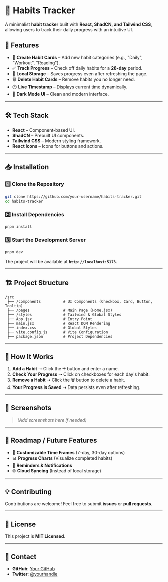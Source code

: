 # 📝 Habits Tracker

A minimalist **habit tracker** built with **React, ShadCN, and Tailwind CSS**, allowing users to track their daily progress with an intuitive UI.

## 🚀 Features

- 📌 **Create Habit Cards** – Add new habit categories (e.g., "Daily", "Workout", "Reading").
- ✅ **Track Progress** – Check off daily habits for a **28-day** period.
- 💾 **Local Storage** – Saves progress even after refreshing the page.
- 🗑️ **Delete Habit Cards** – Remove habits you no longer need.
- 🕒 **Live Timestamp** – Displays current time dynamically.
- 🎨 **Dark Mode UI** – Clean and modern interface.

---

## 🛠️ Tech Stack

- **React** – Component-based UI.
- **ShadCN** – Prebuilt UI components.
- **Tailwind CSS** – Modern styling framework.
- **React Icons** – Icons for buttons and actions.

---

## 📥 Installation

### 1️⃣ Clone the Repository

```bash
git clone https://github.com/your-username/habits-tracker.git
cd habits-tracker
```

### 2️⃣ Install Dependencies

```bash
pnpm install
```

### 3️⃣ Start the Development Server

```bash
pnpm dev
```

The project will be available at **`http://localhost:5173`**.

---

## 🏗️ Project Structure

```
/src
 ├── /components          # UI Components (Checkbox, Card, Button, Tooltip)
 ├── /pages               # Main Page (Home.jsx)
 ├── /styles              # Tailwind & Global Styles
 ├── App.jsx              # Entry Point
 ├── main.jsx             # React DOM Rendering
 ├── index.css            # Global Styles
 ├── vite.config.js       # Vite Configuration
 ├── package.json         # Project Dependencies
```

---

## 🎯 How It Works

1. **Add a Habit** ➝ Click the ➕ button and enter a name.
2. **Check Your Progress** ➝ Click on checkboxes for each day's habit.
3. **Remove a Habit** ➝ Click the 🗑️ button to delete a habit.
4. **Your Progress is Saved** ➝ Data persists even after refreshing.

---

## 📸 Screenshots

> *(Add screenshots here if needed)*

---

## 📌 Roadmap / Future Features

- 📅 **Customizable Time Frames** (7-day, 30-day options)
- 📊 **Progress Charts** (Visualize completed habits)
- 🔔 **Reminders & Notifications**
- 🌐 **Cloud Syncing** (Instead of local storage)

---

## 💡 Contributing

Contributions are welcome! Feel free to submit **issues** or **pull requests**.

---

## 📄 License

This project is **MIT Licensed**.

---

## 🔗 Contact

- **GitHub**: [Your GitHub](https://github.com/your-username)
- **Twitter**: [@yourhandle](https://twitter.com/yourhandle)

